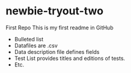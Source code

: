 # newbie-tryout-two
 First Repo
 This is my first readme in GitHub
* Bulleted list
* Datafiles are .csv
* Data description file defines fields
* Test List provides titles and editions of tests.
* Etc.
